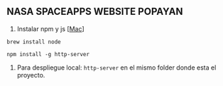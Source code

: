 ## NASA SPACEAPPS WEBSITE POPAYAN

1. Instalar npm y js [[Mac](https://phoenixnap.com/kb/install-npm-mac)]

`brew install node`

`npm install -g http-server`

1. Para despliegue local: `http-server` en el mismo folder donde esta el proyecto. 
